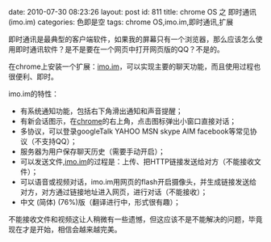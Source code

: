 date: 2010-07-30 08:23:26
layout: post
id: 811
title: chrome OS 之 即时通讯(imo.im)
categories: 色即是空
tags: chrome OS,imo.im,即时通讯,扩展

即时通讯是最典型的客户端软件，如果我的屏幕只有一个浏览器，那么应该怎么使用即时通讯软件？是不是要在一个网页中打开网页版的QQ？不是的。

在chrome上安装一个扩展：[imo.im](https://chrome.google.com/extensions/detail/jefcommcgcjfonaaclmhmkefbngjdnlk?hl=zh-cn)，可以实现主要的聊天功能，而且使用过程也很便利、即时。


imo.im的特性：
	
* 有系统通知功能，包括右下角滑出通知和声音提醒；
* 有新会话图示，在[chrome](http://blog.kurrunk.com/archives/tag/chrome)的右上角，点击图标弹出小窗口直接对话；
* 多协议，可以登录googleTalk YAHOO MSN skype AIM facebook等常见协议（不支持QQ）；
* 服务器为用户保存聊天历史（需要手动开启）；
* 可以发送文件,[imo.im](http://blog.kurrunk.com/archives/tag/imo.im)的过程是：上传、把HTTP链接发送给对方（不能接收文件）；
* 可以语音或视频对话，imo.im用网页的flash开启摄像头，并生成链接发送给对方，对方通过链接地址进入网页，进行对话（不能接收）；
* 中文 (简体) (76%)版（翻译进行中，形式很有趣）；


不能接收文件和视频这让人稍微有一些遗憾，但这应该不是不能解决的问题，毕竟现在才是开始，相信会越来越完美。
